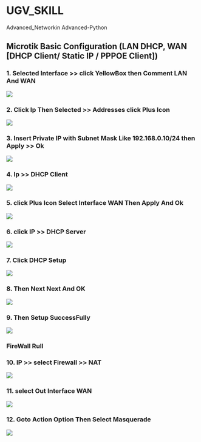 # UGV_SKILL
Advanced_Networkin Advanced-Python

 ## Microtik Basic Configuration (LAN DHCP, WAN [DHCP Client/ Static IP / PPPOE Client]) 


### 1. Selected Interface >> click YellowBox then Comment LAN And WAN
<img src="img/2022-11-18 (1).png">

### 2. Click Ip Then Selected >> Addresses click Plus Icon

<img src="img/2022-11-18 (3).png">

### 3. Insert Private IP with Subnet Mask Like 192.168.0.10/24 then Apply >> Ok
<img src="img/2022-11-18 (5).png">


<!-- <img src="img/2022-11-18 (4).png"> -->

### 4. Ip >> DHCP Client 

<img src="img/2022-11-18 (2).png">


### 5. click Plus Icon  Select Interface WAN Then Apply And Ok
<img src="img/2022-11-18 (8).png">

### 6. click IP >> DHCP Server
<img src="img/2022-11-18 (7).png">

<!-- <img src="img/2022-11-18 (9).png">


<img src="img/2022-11-18 (10).png"> -->


### 7. Click DHCP Setup 
<img src="img/2022-11-18 (11).png">

### 8. Then Next Next And OK
<img src="img/2022-11-18 (12).png">


### 9. Then Setup SuccessFully
<img src="img/2022-11-18 (13).png">



### FireWall Rull
### 10. IP >> select Firewall >> NAT
<img src="img/2022-11-18 (14).png">

### 11. select Out Interface WAN 
<img src="img/2022-11-18 (15).png">

### 12. Goto Action Option Then Select Masquerade
<img src="img/2022-11-18 (16).png">


